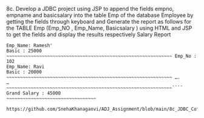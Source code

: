8c. Develop a JDBC project using JSP to append the fields empno, empname and basicsalary  into the table Emp of the database Employee by getting the fields through keyboard and  Generate the report as follows for the TABLE Emp (Emp_NO , Emp_Name, Basicsalary ) using  HTML and JSP to get the fields and display the results respectively 
Salary Report 
~~~~~~~~~~~~~~~~~~~~~~~~~~~~~~~~~~~~~~~~~~~~~~~~~~~~~~~~~~~~~ Emp_No : 101 
Emp_Name: Ramesh' 
Basic : 25000 
~~~~~~~~~~~~~~~~~~~~~~~~~~~~~~~~~~~~~~~~~~~~~~~~~~~~~~~~~~~~~ Emp_No : 102 
Emp_Name: Ravi 
Basic : 20000 
~~~~~~~~~~~~~~~~~~~~~~~~~~~~~~~~~~~~~~~~~~~~~~~~~~~~~~~~~~~~~ …. 
… 
~~~~~~~~~~~~~~~~~~~~~~~~~~~~~~~~~~~~~~~~~~~~~~~~~~~~~~~~~~~~~```` Grand Salary : 45000 
~~~~~~~~~~~~~~~~~~~~~~~~~~~~~~~~~ 

https://github.com/SnehaKhanaganvi/ADJ_Assignment/blob/main/8c_JDBC_Coffee.java/8c_employeeInsert.jpg
